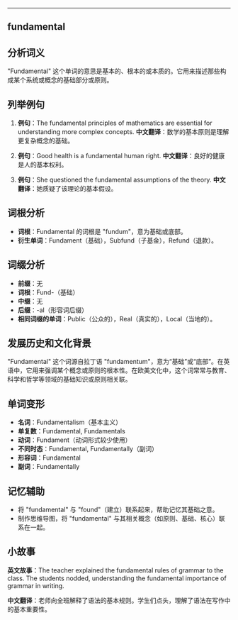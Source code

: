 
---------------
## fundamental
## 分析词义

"Fundamental" 这个单词的意思是基本的、根本的或本质的。它用来描述那些构成某个系统或概念的基础部分或原则。

## 列举例句

1. **例句**：The fundamental principles of mathematics are essential for understanding more complex concepts.
   **中文翻译**：数学的基本原则是理解更复杂概念的基础。

2. **例句**：Good health is a fundamental human right.
   **中文翻译**：良好的健康是人的基本权利。

3. **例句**：She questioned the fundamental assumptions of the theory.
   **中文翻译**：她质疑了该理论的基本假设。

## 词根分析

- **词根**：Fundamental 的词根是 "fundum"，意为基础或底部。
- **衍生单词**：Fundament（基础），Subfund（子基金），Refund（退款）。

## 词缀分析

- **前缀**：无
- **词根**：Fund-（基础）
- **中缀**：无
- **后缀**：-al（形容词后缀）
- **相同词缀的单词**：Public（公众的），Real（真实的），Local（当地的）。

## 发展历史和文化背景

"Fundamental" 这个词源自拉丁语 "fundamentum"，意为“基础”或“底部”。在英语中，它用来强调某个概念或原则的根本性。在欧美文化中，这个词常常与教育、科学和哲学等领域的基础知识或原则相关联。

## 单词变形

- **名词**：Fundamentalism（基本主义）
- **单复数**：Fundamental, Fundamentals
- **动词**：Fundament（动词形式较少使用）
- **不同时态**：Fundamental, Fundamentally（副词）
- **形容词**：Fundamental
- **副词**：Fundamentally

## 记忆辅助

- 将 "fundamental" 与 "found"（建立）联系起来，帮助记忆其基础之意。
- 制作思维导图，将 "fundamental" 与其相关概念（如原则、基础、核心）联系在一起。

## 小故事

**英文故事**：The teacher explained the fundamental rules of grammar to the class. The students nodded, understanding the fundamental importance of grammar in writing.

**中文翻译**：老师向全班解释了语法的基本规则。学生们点头，理解了语法在写作中的基本重要性。

